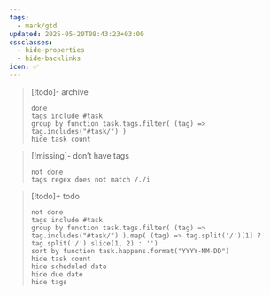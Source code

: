 ```yaml
---
tags:
  - mark/gtd
updated: 2025-05-20T08:43:23+03:00
cssclasses:
  - hide-properties
  - hide-backlinks
icon: ✅
---
```


> [!todo]- archive
> ```tasks
> done
> tags include #task 
> group by function task.tags.filter( (tag) => tag.includes("#task/") )
> hide task count
> ```

> [!missing]- don’t have tags
> ```tasks
> not done
> tags regex does not match /./i
> ```

> [!todo]+ todo
> ```tasks
> not done
> tags include #task 
> group by function task.tags.filter( (tag) => tag.includes("#task/") ).map( (tag) => tag.split('/')[1] ? tag.split('/').slice(1, 2) : '')
> sort by function task.happens.format("YYYY-MM-DD")
> hide task count
> hide scheduled date
> hide due date
> hide tags
> ```
